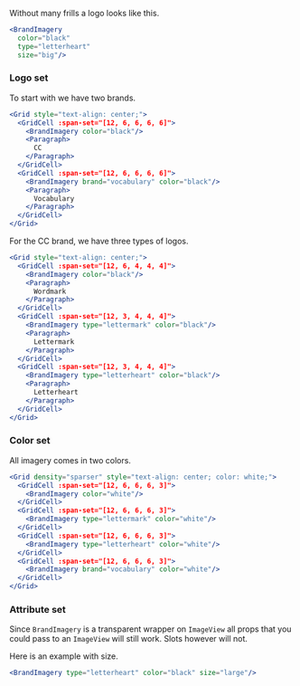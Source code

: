 Without many frills a logo looks like this.

```jsx
<BrandImagery
  color="black"
  type="letterheart"
  size="big"/>
```

### Logo set

To start with we have two brands.

```jsx
<Grid style="text-align: center;">
  <GridCell :span-set="[12, 6, 6, 6, 6]">
    <BrandImagery color="black"/>
    <Paragraph>
      CC
    </Paragraph>
  </GridCell>
  <GridCell :span-set="[12, 6, 6, 6, 6]">
    <BrandImagery brand="vocabulary" color="black"/>
    <Paragraph>
      Vocabulary
    </Paragraph>
  </GridCell>
</Grid>
```

For the CC brand, we have three types of logos.

```jsx
<Grid style="text-align: center;">
  <GridCell :span-set="[12, 6, 4, 4, 4]">
    <BrandImagery color="black"/>
    <Paragraph>
      Wordmark
    </Paragraph>
  </GridCell>
  <GridCell :span-set="[12, 3, 4, 4, 4]">
    <BrandImagery type="lettermark" color="black"/>
    <Paragraph>
      Lettermark
    </Paragraph>
  </GridCell>
  <GridCell :span-set="[12, 3, 4, 4, 4]">
    <BrandImagery type="letterheart" color="black"/>
    <Paragraph>
      Letterheart
    </Paragraph>
  </GridCell>
</Grid>
```

### Color set

All imagery comes in two colors.

```jsx { "props": { "className": "dark-background" } }
<Grid density="sparser" style="text-align: center; color: white;">
  <GridCell :span-set="[12, 6, 6, 6, 3]">
    <BrandImagery color="white"/>
  </GridCell>
  <GridCell :span-set="[12, 6, 6, 6, 3]">
    <BrandImagery type="lettermark" color="white"/>
  </GridCell>
  <GridCell :span-set="[12, 6, 6, 6, 3]">
    <BrandImagery type="letterheart" color="white"/>
  </GridCell>
  <GridCell :span-set="[12, 6, 6, 6, 3]">
    <BrandImagery brand="vocabulary" color="white"/>
  </GridCell>
</Grid>
```

### Attribute set

Since `BrandImagery` is a transparent wrapper on `ImageView` all props that you
could pass to an `ImageView` will still work. Slots however will not.

Here is an example with size.

```jsx
<BrandImagery type="letterheart" color="black" size="large"/>
``` 
